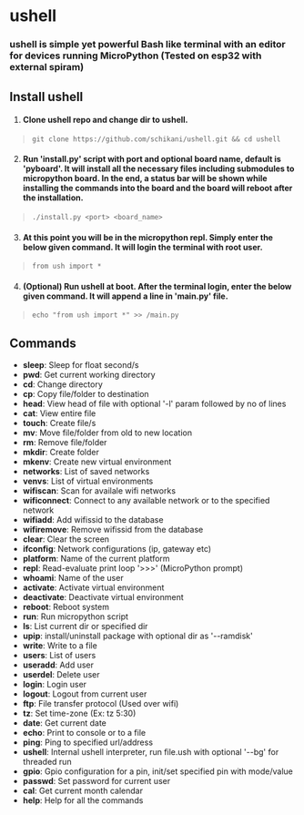 # ushell
### ushell is simple yet powerful Bash like terminal with an editor for devices running MicroPython (Tested on esp32 with external spiram)

## Install ushell

1. #### Clone ushell repo and change dir to ushell.
>`git clone https://github.com/schikani/ushell.git && cd ushell`

2. #### Run 'install.py' script with port and optional board name, default is 'pyboard'. It will install all the necessary files including submodules to micropython board. In the end, a status bar will be shown while installing the commands into the board and the board will reboot after the installation.
>`./install.py <port> <board_name>`

3. #### At this point you will be in the micropython repl. Simply enter the below given command. It will login the terminal with root user.
> `from ush import *`

4. #### (Optional) Run ushell at boot. After the terminal login, enter the below given command. It will append a line in 'main.py' file.
> `echo "from ush import *" >> /main.py`

## Commands
* <b>sleep</b>: Sleep for float second/s
* <b>pwd</b>: Get current working directory
* <b>cd</b>: Change directory
* <b>cp</b>: Copy file/folder to destination
* <b>head</b>: View head of file with optional '-l' param followed by no of lines
* <b>cat</b>: View entire file
* <b>touch</b>: Create file/s
* <b>mv</b>: Move file/folder from old to new location
* <b>rm</b>: Remove file/folder
* <b>mkdir</b>: Create folder
* <b>mkenv</b>: Create new virtual environment
* <b>networks</b>: List of saved networks
* <b>venvs</b>: List of virtual environments
* <b>wifiscan</b>: Scan for availale wifi networks
* <b>wificonnect</b>: Connect to any available network or to the specified network
* <b>wifiadd</b>: Add wifissid to the database
* <b>wifiremove</b>: Remove wifissid from the database
* <b>clear</b>: Clear the screen
* <b>ifconfig</b>: Network configurations (ip, gateway etc)
* <b>platform</b>: Name of the current platform
* <b>repl</b>: Read-evaluate print loop '>>>' (MicroPython prompt)
* <b>whoami</b>: Name of the user
* <b>activate</b>: Activate virtual environment
* <b>deactivate</b>: Deactivate virtual environment
* <b>reboot</b>: Reboot system
* <b>run</b>: Run micropython script
* <b>ls</b>: List current dir or specified dir
* <b>upip</b>: install/uninstall package with optional dir as '--ramdisk'
* <b>write</b>: Write to a file
* <b>users</b>: List of users
* <b>useradd</b>: Add user
* <b>userdel</b>: Delete user
* <b>login</b>: Login user
* <b>logout</b>: Logout from current user
* <b>ftp</b>: File transfer protocol (Used over wifi)
* <b>tz</b>: Set time-zone (Ex: tz 5:30)
* <b>date</b>: Get current date
* <b>echo</b>: Print to console or to a file
* <b>ping</b>: Ping to specified url/address
* <b>ushell</b>: Internal ushell interpreter, run file.ush with optional '--bg' for threaded run
* <b>gpio</b>: Gpio configuration for a pin, init/set specified pin with mode/value
* <b>passwd</b>: Set password for current user
* <b>cal</b>: Get current month calendar
* <b>help</b>: Help for all the commands